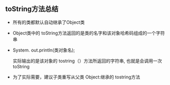 ## toString方法总结

- 所有的类都默认自动继承了Object类

- Object类中的 toString方法返回的是类的名字和该对象哈希码组成的一个字符串

- System. out.println(类对象名);

  实际输出的是该对象的 tostring（）方法所返回的字符串, 也就是会调用一次toString

- 为了实际需要，建议子类重写从父类 Object:继承的 tostring方法

